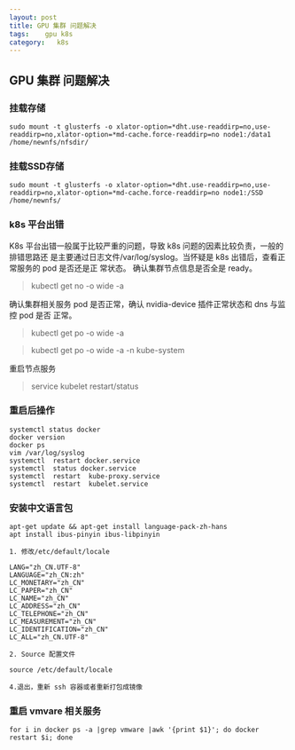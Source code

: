 ```yaml
---
layout: post
title: GPU 集群 问题解决
tags:    gpu k8s 
category:   k8s
---
```


## GPU 集群 问题解决 

### 挂载存储
    sudo mount -t glusterfs -o xlator-option=*dht.use-readdirp=no,use-readdirp=no,xlator-option=*md-cache.force-readdirp=no node1:/data1 /home/newnfs/nfsdir/

### 挂载SSD存储
    sudo mount -t glusterfs -o xlator-option=*dht.use-readdirp=no,use-readdirp=no,xlator-option=*md-cache.force-readdirp=no node1:/SSD /home/newnfs/

### k8s 平台出错 
K8s 平台出错一般属于比较严重的问题，导致 k8s 问题的因素比较负责，一般的排错思路还
是主要通过日志文件/var/log/syslog。当怀疑是 k8s 出错后，查看正常服务的 pod 是否还是正
常状态。
确认集群节点信息是否全是 ready。

> kubectl get no -o wide -a

确认集群相关服务 pod 是否正常，确认 nvidia-device 插件正常状态和 dns 与监控 pod 是否
正常。

>kubectl get po -o wide -a

>kubectl get po -o wide -a -n kube-system


重启节点服务

>service  kubelet restart/status

### 重启后操作

```
systemctl status docker
docker version
docker ps
vim /var/log/syslog
systemctl  restart docker.service
systemctl  status docker.service
systemctl  restart  kube-proxy.service
systemctl  restart  kubelet.service
```



### 安装中文语言包

```
apt-get update && apt-get install language-pack-zh-hans
apt install ibus-pinyin ibus-libpinyin

1. 修改/etc/default/locale

LANG="zh_CN.UTF-8"
LANGUAGE="zh_CN:zh"
LC_MONETARY="zh_CN"
LC_PAPER="zh_CN"
LC_NAME="zh_CN"
LC_ADDRESS="zh_CN"
LC_TELEPHONE="zh_CN"
LC_MEASUREMENT="zh_CN"
LC_IDENTIFICATION="zh_CN"
LC_ALL="zh_CN.UTF-8"

2. Source 配置文件

source /etc/default/locale

4.退出，重新 ssh 容器或者重新打包成镜像
```

### 重启 vmvare 相关服务

    for i in docker ps -a |grep vmware |awk '{print $1}'; do docker restart $i; done

